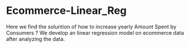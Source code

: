 # Ecommerce-Linear_Reg
Here we find the soluntion of how to increase yearly Amount Spent by Consumers ?
We develop an linear regression model on ecommerce data after analyzing the data.
